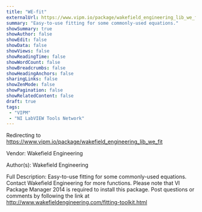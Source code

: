 ```yaml
---
title: "WE-fit"
externalUrl: https://www.vipm.io/package/wakefield_engineering_lib_we_fit
summary: "Easy-to-use fitting for some commonly-used equations."
showSummary: true
showAuthor: false
showEdit: false
showData: false
showViews: false
showReadingTime: false
showWordCount: false
showBreadcrumbs: false
showHeadingAnchors: false
sharingLinks: false
showZenMode: false
showPagination: false
showRelatedContent: false
draft: true
tags:
 - "VIPM"
 - "NI LabVIEW Tools Network"
---
```


Redirecting to https://www.vipm.io/package/wakefield_engineering_lib_we_fit

Vendor: Wakefield Engineering

Author(s): Wakefield Engineering
 
Full Description:
Easy-to-use fitting for some commonly-used equations. Contact Wakefield Engineering for more functions. Please note that VI Package Manager 2014 is required to install this package. Post questions or comments by following the link at http://www.wakefieldengineering.com/fitting-toolkit.html